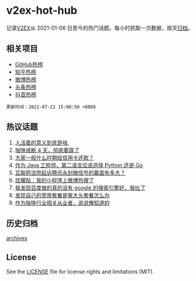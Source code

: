 # v2ex-hot-hub

 记录[V2EX](https://www.v2ex.com/)从 2021-01-06 日至今的热门话题。每小时抓取一次数据，按天[归档](archives)。
 
 ## 相关项目

- [GitHub热榜](https://github.com/lonnyzhang423/github-hot-hub)
- [知乎热榜](https://github.com/lonnyzhang423/zhihu-hot-hub)
- [微博热榜](https://github.com/lonnyzhang423/weibo-hot-hub)
- [头条热榜](https://github.com/lonnyzhang423/toutiao-hot-hub)
- [抖音热榜](https://github.com/lonnyzhang423/douyin-hot-hub)


 `更新时间：2022-07-22 15:08:50 +0800`

## 热议话题

1. [人活着的意义到底是啥,](https://www.v2ex.com/t/867903)
1. [咖啡戒断 4 天，彻底萎靡了](https://www.v2ex.com/t/867900)
1. [大家一般什么时期给信用卡还款？](https://www.v2ex.com/t/867897)
1. [作为 Java 工程师，第二语言应该选择 Python 还是 Go](https://www.v2ex.com/t/867873)
1. [互联网法院起诉腾讯永封微信号的赢面有多大？](https://www.v2ex.com/t/867837)
1. [炫耀贴：我的小程序上微博热搜了](https://www.v2ex.com/t/867966)
1. [我发现百度做的真的没有 google 的搜索引擎好，我吐了](https://www.v2ex.com/t/867940)
1. [发现自己的宽带套餐是冤大头套餐怎么办](https://www.v2ex.com/t/867819)
1. [作为咖啡行业相关从业者，说说俺知道的](https://www.v2ex.com/t/867917)

## 历史归档

[archives](archives)

## License

See the [LICENSE](LICENSE) file for license rights and limitations (MIT).
